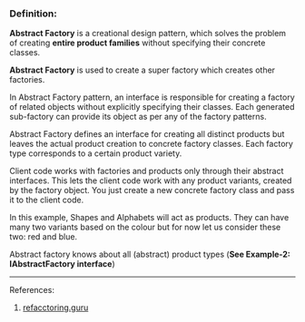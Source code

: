 ### Definition:

**Abstract Factory** is a creational design pattern, which solves the problem of creating
**entire product families** without specifying their concrete classes.

**Abstract Factory** is used to create a super factory which creates other 
factories.

In Abstract Factory pattern, an interface is responsible for creating a factory of related
objects without explicitly specifying their classes. Each generated sub-factory can provide
its object as per any of the factory patterns. 


Abstract Factory defines an interface for creating all distinct products but leaves
the actual product creation to concrete factory classes. Each factory type corresponds
to a certain product variety.

Client code works with factories and products only through their abstract interfaces.
This lets the client code work with any product variants, created by the factory object.
You just create a new concrete factory class and pass it to the client code.


In this example, Shapes and Alphabets will act as products. 
They can have many two variants based on the colour but for now let us consider these two:
red and blue.

Abstract factory knows about all (abstract) product types (**See Example-2: IAbstractFactory interface**)




---
References:
1. [refacctoring.guru](https://refactoring.guru/design-patterns/abstract-factory/java/)